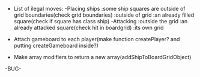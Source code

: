 <!-- - Import babel to make E6 import usable -->
<!-- - Test hit function within the Ship factory -->
<!-- - Implement addShipToBoardGrid -->
<!-- - Implement receiveAttackFromPlayer: 
Gameboards should have a receiveAttack function that takes a pair of coordinates, determines whether or not the attack hit a ship and then sends the ‘hit’ function to the correct ship, or records the coordinates of the missed shot.
 - Implement test -->
 <!-- - Debug findSHipIndexByName (returning -1) -->
 <!-- - Implement removeShipFromShipsArray -->
 <!-- - Test isPlayerDefeated -->
 <!-- - Test removeSquare... refactor works -->
 - List of ilegal moves:
  -Placing ships
    :some ship squares are outside of grid boundaries(check grid boundaries)
    :outside of grid
    :an already filled square(check if square has class ship)
  -Attacking
    :outside the grid
    :an already attacked square(check hit in boardgrid)
    :its own grid


- Attach gameboard to each player(make function createPlayer? and putting createGameboard inside?)
 - Make array modifiers to return a new array(addShipToBoardGridObject)

 -BUG-
 <!-- - switchBoards not switching boards -->
<!-- - _boardGrid not being marked correctly -->